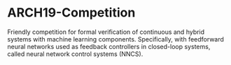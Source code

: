 # ARCH19-Competition
Friendly competition for formal verification of continuous and hybrid systems with machine learning components. Specifically, with feedforward neural networks used as feedback controllers in closed-loop systems, called neural network control systems (NNCS).
